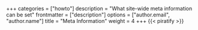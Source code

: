 +++
categories = ["howto"]
description = "What site-wide meta information can be set"
frontmatter = ["description"]
options = ["author.email", "author.name"]
title = "Meta Information"
weight = 4
+++
{{< piratify >}}